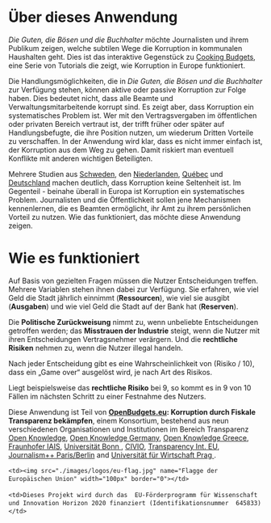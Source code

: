 # Über dieses Anwendung

_Die Guten, die Bösen und die Buchhalter_ möchte Journalisten und ihrem Publikum zeigen, welche subtilen Wege die Korruption in kommunalen Haushalten geht. Dies ist das interaktive Gegenstück zu [Cooking Budgets](http://cookingbudgets.com/), eine Serie von Tutorials die zeigt, wie Korruption in Europe funktioniert.

Die Handlungsmöglichkeiten,  die in  _Die Guten, die Bösen und die Buchhalter_ zur Verfügung stehen, können aktive oder passive Korruption zur Folge haben. Dies bedeutet nicht, dass alle Beamte und Verwaltungsmitarbeitende korrupt sind. Es zeigt aber, dass Korruption ein systematisches Problem ist. Wer mit den Vertragsvergaben im öffentlichen oder privaten Bereich vertraut ist, der trifft früher oder später auf Handlungsbefugte, die ihre Position nutzen, um wiederum Dritten Vorteile zu verschaffen. In der Anwendung wird klar, dass es nicht immer einfach ist, der Korruption aus dem Weg zu gehen. Damit riskiert man eventuell Konflikte mit anderen wichtigen Beteiligten.

Mehrere Studien aus [Schweden](http://www.nordicacademicpress.com/bok/a-clean-house/), den [Niederlanden](http://link.springer.com/chapter/10.1007/978-3-319-01839-3_19), [Québec](https://en.wikipedia.org/wiki/Charbonneau_Commission) und [Deutschland](https://www.amazon.de/Korruption-Deutschland-Portrait-einer-Wachstumsbranche/dp/3406510663) machen deutlich, dass Korruption keine Seltenheit ist. Im Gegenteil - beinahe überall in Europa ist Korruption ein systematisches Problem. Journalisten und die Öffentlichkeit sollen jene Mechanismen kennenlernen, die es Beamten ermöglicht, ihr Amt zu ihrem  persönlichen Vorteil zu nutzen. Wie das funktioniert, das möchte diese Anwendung zeigen.

# Wie es funktioniert

Auf Basis von gezielten Fragen müssen die Nutzer Entscheidungen treffen. Mehrere Variablen stehen ihnen dabei zur Verfügung. Sie erfahren, wie viel Geld die Stadt jährlich einnimmt (**Ressourcen**), wie viel sie ausgibt (**Ausgaben**) und wie viel Geld die Stadt auf der Bank hat (**Reserven**).

Die **Politische Zurückweisung** nimmt zu, wenn unbeliebte Entscheidungen getroffen werden;  das **Misstrauen der Industrie** steigt,  wenn die Nutzer mit ihren Entscheidungen  Vertragsnehmer verärgern. Und die **rechtliche Risiken** nehmen zu, wenn die Nutzer illegal handeln.

Nach jeder Entscheidung gibt es eine Wahrscheinlichkeit von (Risiko / 10), dass ein „Game over“ ausgelöst wird, je nach Art des Risikos.

Liegt beispielsweise das **rechtliche Risiko** bei 9, so kommt es in 9 von 10 Fällen im nächsten Schritt zu einer Festnahme des Nutzers.

Diese Anwendung ist Teil von <strong><a target="_blank" href="http://openbudgets.eu/">OpenBudgets.eu</a>: Korruption durch Fiskale Transparenz bekämpfen</strong>, einem Konsortium, bestehend aus neun verschiedenen Organisationen und Institutionen im Bereich  Transparenz  <a target="_blank" href="https://okfn.org/">Open Knowledge</a>, <a target="_blank" href="https://okfn.de/">Open Knowledge Germany</a>, <a target="_blank" href="http://okfn.gr/">Open Knowledge Greece</a>, <a target="_blank" href="https://www.iais.fraunhofer.de/en.html">Fraunhofer IAIS</a>, <a target="_blank" href="https://www.uni-bonn.de/">Universität Bonn </a>, <a target="_blank" href="http://www.civio.es/en/">CIVIO</a>, <a target="_blank" href="http://transparency.eu//">Transparency Int. EU</a>, <a target="_blank" href="http://www.jplusplus.org/en/paris-berlin/">Journalism++ Paris/Berlin</a> and <a target="_blank" href="https://www.vse.cz/english/">Universität für Wirtschaft Prag </a>.

<table>

<tr>

	<td><img src="./images/logos/eu-flag.jpg" name="Flagge der Europäischen Union" width="100px" border="0"></td>

	<td>Dieses Projekt wird durch das  EU-Förderprogramm für Wissenschaft und Innovation Horizon 2020 finanziert (Identifikationsnummer  645833)</td>

</tr>

</table>
